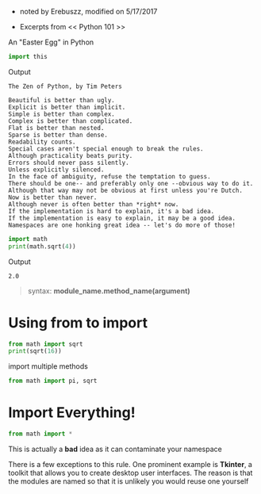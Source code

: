 * noted by Erebuszz, modified on 5/17/2017

* Excerpts from << Python 101 >>

An "Easter Egg" in Python
```python
import this
```
Output

    The Zen of Python, by Tim Peters

    Beautiful is better than ugly.
    Explicit is better than implicit.
    Simple is better than complex.
    Complex is better than complicated.
    Flat is better than nested.
    Sparse is better than dense.
    Readability counts.
    Special cases aren't special enough to break the rules.
    Although practicality beats purity.
    Errors should never pass silently.
    Unless explicitly silenced.
    In the face of ambiguity, refuse the temptation to guess.
    There should be one-- and preferably only one --obvious way to do it.
    Although that way may not be obvious at first unless you're Dutch.
    Now is better than never.
    Although never is often better than *right* now.
    If the implementation is hard to explain, it's a bad idea.
    If the implementation is easy to explain, it may be a good idea.
    Namespaces are one honking great idea -- let's do more of those!

```python
import math
print(math.sqrt(4))
```
Output

    2.0

> syntax: <b>module_name.method_name(argument)</b>

# Using from to import

```python
from math import sqrt
print(sqrt(16))
```

import multiple methods

```python
from math import pi, sqrt
```

# Import Everything!

```python
from math import *
```

This is actually a <b>bad</b> idea as it can contaminate your namespace

There is a few exceptions to this rule. One prominent example is <b>Tkinter</b>, a toolkit that allows you to create desktop user interfaces. The reason is that the modules are named so that it is unlikely you would reuse one yourself